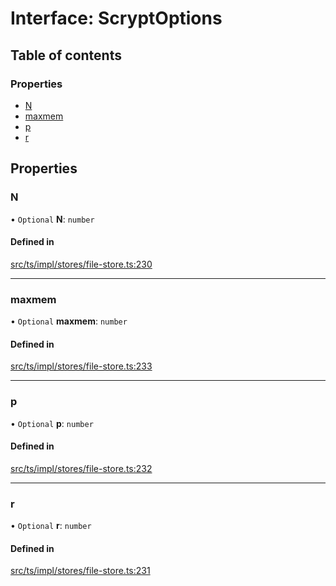 # Interface: ScryptOptions

## Table of contents

### Properties

- [N](ScryptOptions.md#n)
- [maxmem](ScryptOptions.md#maxmem)
- [p](ScryptOptions.md#p)
- [r](ScryptOptions.md#r)

## Properties

### N

• `Optional` **N**: `number`

#### Defined in

[src/ts/impl/stores/file-store.ts:230](https://gitlab.com/i3-market/code/wp3/t3.2/i3m-wallet-monorepo/-/blob/a824401/packages/base-wallet/src/ts/impl/stores/file-store.ts#L230)

___

### maxmem

• `Optional` **maxmem**: `number`

#### Defined in

[src/ts/impl/stores/file-store.ts:233](https://gitlab.com/i3-market/code/wp3/t3.2/i3m-wallet-monorepo/-/blob/a824401/packages/base-wallet/src/ts/impl/stores/file-store.ts#L233)

___

### p

• `Optional` **p**: `number`

#### Defined in

[src/ts/impl/stores/file-store.ts:232](https://gitlab.com/i3-market/code/wp3/t3.2/i3m-wallet-monorepo/-/blob/a824401/packages/base-wallet/src/ts/impl/stores/file-store.ts#L232)

___

### r

• `Optional` **r**: `number`

#### Defined in

[src/ts/impl/stores/file-store.ts:231](https://gitlab.com/i3-market/code/wp3/t3.2/i3m-wallet-monorepo/-/blob/a824401/packages/base-wallet/src/ts/impl/stores/file-store.ts#L231)
